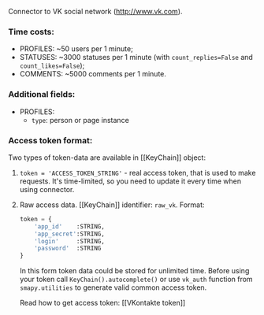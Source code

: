 Connector to VK social network (http://www.vk.com).

### Time costs:
* PROFILES: ~50 users per 1 minute;
* STATUSES: ~3000 statuses per 1 minute (with `count_replies=False` and `count_likes=False`);
* COMMENTS: ~5000 comments per 1 minute.

### Additional fields:
* PROFILES:
    - `type`: person or page instance

### Access token format:
Two types of token-data are available in [[KeyChain]] object:

1. `token = 'ACCESS_TOKEN_STRING'` - real access token, that is used to make requests. It's time-limited, so you need to update it every time when using connector.

2. Raw access data. [[KeyChain]] identifier: `raw_vk`. Format:

    ```python
    token = {
        'app_id'    :STRING,
        'app_secret':STRING,
        'login'     :STRING,
        'password'  :STRING
    }
    ```
    In this form token data could be stored for unlimited time. Before using your token call `KeyChain().autocomplete()` or use `vk_auth` function from `smapy.utilities` to generate valid common access token.

    Read how to get access token: [[VKontakte token]]